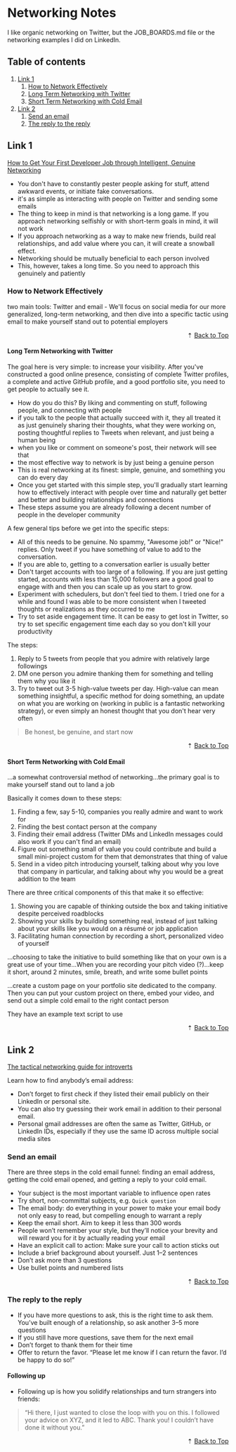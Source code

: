 # Networking Notes

I like organic networking on Twitter, but the JOB_BOARDS.md file or the networking examples I did on LinkedIn.

<div id="back-to-top"></div>

## Table of contents

1. [Link 1](#link-1)
   1. [How to Network Effectively](#how-to-network-effectively)
   1. [Long Term Networking with Twitter](#long-term-networking-with-twitter)
   1. [Short Term Networking with Cold Email](#short-term-networking-with-cold-email)
1. [Link 2](#link-2)
   1. [Send an email](#send-an-email)
   1. [The reply to the reply](#the-reply-to-the-reply)

## Link 1

[How to Get Your First Developer Job through Intelligent, Genuine Networking](https://www.freecodecamp.org/news/networking-for-aspiring-developers/)

- You don't have to constantly pester people asking for stuff, attend awkward events, or initiate fake conversations.
- it's as simple as interacting with people on Twitter and sending some emails
- The thing to keep in mind is that networking is a long game. If you approach networking selfishly or with short-term goals in mind, it will not work
- If you approach networking as a way to make new friends, build real relationships, and add value where you can, it will create a snowball effect.
- Networking should be mutually beneficial to each person involved
- This, however, takes a long time. So you need to approach this genuinely and patiently

### How to Network Effectively

two main tools: Twitter and email - We'll focus on social media for our more generalized, long-term networking, and then dive into a specific tactic using email to make yourself stand out to potential employers

<div align="right">&#8673; <a href="#back-to-top" title="Table of Contents">Back to Top</a></div>

#### Long Term Networking with Twitter

The goal here is very simple: to increase your visibility. After you've constructed a good online presence, consisting of complete Twitter profiles, a complete and active GitHub profile, and a good portfolio site, you need to get people to actually see it.

- How do you do this? By liking and commenting on stuff, following people, and connecting with people
- if you talk to the people that actually succeed with it, they all treated it as just genuinely sharing their thoughts, what they were working on, posting thoughtful replies to Tweets when relevant, and just being a human being
- when you like or comment on someone's post, their network will see that
- the most effective way to network is by just being a genuine person
- This is real networking at its finest: simple, genuine, and something you can do every day
- Once you get started with this simple step, you'll gradually start learning how to effectively interact with people over time and naturally get better and better and building relationships and connections
- These steps assume you are already following a decent number of people in the developer community

A few general tips before we get into the specific steps:

- All of this needs to be genuine. No spammy, "Awesome job!" or "Nice!" replies. Only tweet if you have something of value to add to the conversation.
- If you are able to, getting to a conversation earlier is usually better
- Don't target accounts with too large of a following. If you are just getting started, accounts with less than 15,000 followers are a good goal to engage with and then you can scale up as you start to grow.
- Experiment with schedulers, but don't feel tied to them. I tried one for a while and found I was able to be more consistent when I tweeted thoughts or realizations as they occurred to me
- Try to set aside engagement time. It can be easy to get lost in Twitter, so try to set specific engagement time each day so you don't kill your productivity

The steps:

1. Reply to 5 tweets from people that you admire with relatively large followings
1. DM one person you admire thanking them for something and telling them why you like it
1. Try to tweet out 3-5 high-value tweets per day. High-value can mean something insightful, a specific method for doing something, an update on what you are working on (working in public is a fantastic networking strategy), or even simply an honest thought that you don't hear very often

> Be honest, be genuine, and start now

<div align="right">&#8673; <a href="#back-to-top" title="Table of Contents">Back to Top</a></div>

#### Short Term Networking with Cold Email

...a somewhat controversial method of networking...the primary goal is to make yourself stand out to land a job

Basically it comes down to these steps:

1. Finding a few, say 5-10, companies you really admire and want to work for
1. Finding the best contact person at the company
1. Finding their email address (Twitter DMs and LinkedIn messages could also work if you can't find an email)
1. Figure out something small of value you could contribute and build a small mini-project custom for them that demonstrates that thing of value
1. Send in a video pitch introducing yourself, talking about why you love that company in particular, and talking about why you would be a great addition to the team

There are three critical components of this that make it so effective:

1. Showing you are capable of thinking outside the box and taking initiative despite perceived roadblocks
1. Showing your skills by building something real, instead of just talking about your skills like you would on a résumé or job application
1. Facilitating human connection by recording a short, personalized video of yourself

...choosing to take the initiative to build something like that on your own is a great use of your time...When you are recording your pitch video (?)...keep it short, around 2 minutes, smile, breath, and write some bullet points

...create a custom page on your portfolio site dedicated to the company. Then you can put your custom project on there, embed your video, and send out a simple cold email to the right contact person

They have an example text script to use

<div align="right">&#8673; <a href="#back-to-top" title="Table of Contents">Back to Top</a></div>

## Link 2

[The tactical networking guide for introverts](https://www.freecodecamp.org/news/the-tactical-networking-guide-for-introverts-aadd93b09849/)

Learn how to find anybody’s email address:

- Don’t forget to first check if they listed their email publicly on their LinkedIn or personal site.
- You can also try guessing their work email in addition to their personal email.
- Personal gmail addresses are often the same as Twitter, GitHub, or LinkedIn IDs, especially if they use the same ID across multiple social media sites

### Send an email

There are three steps in the cold email funnel: finding an email address, getting the cold email opened, and getting a reply to your cold email.

- Your subject is the most important variable to influence open rates
- Try short, non-committal subjects, e.g. `Quick question`
- The email body: do everything in your power to make your email body not only easy to read, but compelling enough to warrant a reply
- Keep the email short. Aim to keep it less than 300 words
- People won’t remember your style, but they’ll notice your brevity and will reward you for it by actually reading your email
- Have an explicit call to action: Make sure your call to action sticks out
- Include a brief background about yourself. Just 1–2 sentences
- Don’t ask more than 3 questions
- Use bullet points and numbered lists

<div align="right">&#8673; <a href="#back-to-top" title="Table of Contents">Back to Top</a></div>

### The reply to the reply

- If you have more questions to ask, this is the right time to ask them. You’ve built enough of a relationship, so ask another 3–5 more questions
- If you still have more questions, save them for the next email
- Don’t forget to thank them for their time
- Offer to return the favor. “Please let me know if I can return the favor. I’d be happy to do so!”

#### Following up

- Following up is how you solidify relationships and turn strangers into friends:

> “Hi there, I just wanted to close the loop with you on this. I followed your advice on XYZ, and it led to ABC. Thank you! I couldn’t have done it without you.”

<div align="right">&#8673; <a href="#back-to-top" title="Table of Contents">Back to Top</a></div>
